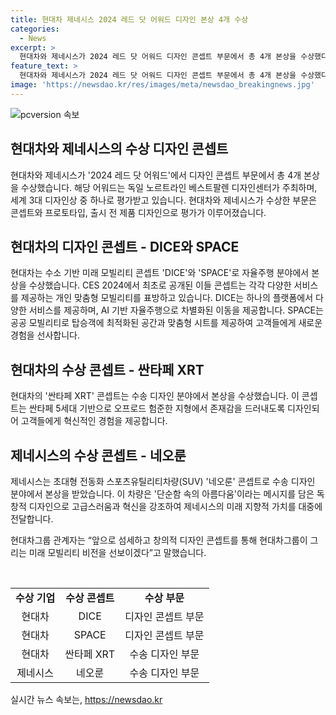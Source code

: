 ```yaml
---
title: 현대차 제네시스 2024 레드 닷 어워드 디자인 본상 4개 수상
categories:
  - News
excerpt: >
  현대차와 제네시스가 2024 레드 닷 어워드 디자인 콘셉트 부문에서 총 4개 본상을 수상했다. 현대차는 수소 기반 미래 모빌리티 콘셉트 DICE와 SPACE, 그리고 싼타페 XRT 콘셉트로, 제네시스는 초대형 전동화 스포츠유틸리티차량 네오룬 콘셉트로 수상했다. 이들은 CES 2024에서 최초 공개됐으며, 현대차그룹은 앞으로 미래 모빌리티 비전을 선보일 예정이라고 밝혔다.
feature_text: >
  현대차와 제네시스가 2024 레드 닷 어워드 디자인 콘셉트 부문에서 총 4개 본상을 수상했다. 현대차는 수소 기반 미래 모빌리티 콘셉트 DICE와 SPACE, 그리고 싼타페 XRT 콘셉트로, 제네시스는 초대형 전동화 스포츠유틸리티차량 네오룬 콘셉트로 수상했다. 이들은 CES 2024에서 최초 공개됐으며, 현대차그룹은 앞으로 미래 모빌리티 비전을 선보일 예정이라고 밝혔다.
image: 'https://newsdao.kr/res/images/meta/newsdao_breakingnews.jpg'
---
```


<p><img src="https://newsdao.kr/res/images/meta/newsdao_breakingnews.jpg" alt="pcversion 속보" /></p>

<h2>현대차와 제네시스의 수상 디자인 콘셉트</h2>

<p>현대차와 제네시스가 '2024 레드 닷 어워드'에서 디자인 콘셉트 부문에서 총 4개 본상을 수상했습니다. 해당 어워드는 독일 노르트라인 베스트팔렌 디자인센터가 주최하며, 세계 3대 디자인상 중 하나로 평가받고 있습니다. 현대차와 제네시스가 수상한 부문은 콘셉트와 프로토타입, 출시 전 제품 디자인으로 평가가 이루어졌습니다.</p>

<h2>현대차의 디자인 콘셉트 - DICE와 SPACE</h2>

<p>현대차는 수소 기반 미래 모빌리티 콘셉트 'DICE'와 'SPACE'로 자율주행 분야에서 본상을 수상했습니다. CES 2024에서 최초로 공개된 이들 콘셉트는 각각 다양한 서비스를 제공하는 개인 맞춤형 모빌리티를 표방하고 있습니다. DICE는 하나의 플랫폼에서 다양한 서비스를 제공하며, AI 기반 자율주행으로 차별화된 이동을 제공합니다. SPACE는 공공 모빌리티로 탑승객에 최적화된 공간과 맞춤형 시트를 제공하여 고객들에게 새로운 경험을 선사합니다.</p>

<h2>현대차의 수상 콘셉트 - 싼타페 XRT</h2>

<p>현대차의 '싼타페 XRT' 콘셉트는 수송 디자인 분야에서 본상을 수상했습니다. 이 콘셉트는 싼타페 5세대 기반으로 오프로드 험준한 지형에서 존재감을 드러내도록 디자인되어 고객들에게 혁신적인 경험을 제공합니다.</p>

<h2>제네시스의 수상 콘셉트 - 네오룬</h2>

<p>제네시스는 초대형 전동화 스포츠유틸리티차량(SUV) '네오룬' 콘셉트로 수송 디자인 분야에서 본상을 받았습니다. 이 차량은 '단순함 속의 아름다움'이라는 메시지를 담은 독창적 디자인으로 고급스러움과 혁신을 강조하여 제네시스의 미래 지향적 가치를 대중에 전달합니다.</p>

<p>현대차그룹 관계자는 “앞으로 섬세하고 창의적 디자인 콘셉트를 통해 현대차그룹이 그리는 미래 모빌리티 비전을 선보이겠다”고 말했습니다.</p>

<p data-ke-size="size16">&nbsp;</p>

<table>
    <tbody>
        <tr>
            <td style="text-align: center; height: 17px;"><b>수상 기업</b></td>
            <td style="text-align: center; height: 17px;"><b>수상 콘셉트</b></td>
            <td style="text-align: center; height: 17px;"><b>수상 부문</b></td>
        </tr>
        <tr>
            <td style="text-align: center;">현대차</td>
            <td style="text-align: center;">DICE</td>
            <td style="text-align: center;">디자인 콘셉트 부문</td>
        </tr>
        <tr>
            <td style="text-align: center;">현대차</td>
            <td style="text-align: center;">SPACE</td>
            <td style="text-align: center;">디자인 콘셉트 부문</td>
        </tr>
        <tr>
            <td style="text-align: center;">현대차</td>
            <td style="text-align: center;">싼타페 XRT</td>
            <td style="text-align: center;">수송 디자인 부문</td>
        </tr>
        <tr>
            <td style="text-align: center;">제네시스</td>
            <td style="text-align: center;">네오룬</td>
            <td style="text-align: center;">수송 디자인 부문</td>
        </tr>
    </tbody>
</table>
실시간 뉴스 속보는, <a href="https://newsdao.kr" rel="dofollow">https://newsdao.kr</a>


